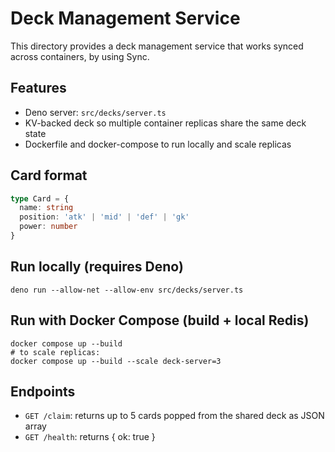 # Deck Management Service

This directory provides a deck management service that works synced across containers, by using Sync.

## Features

- Deno server: `src/decks/server.ts`
- KV-backed deck so multiple container replicas share the same deck state
- Dockerfile and docker-compose to run locally and scale replicas

## Card format

```ts
type Card = {
  name: string
  position: 'atk' | 'mid' | 'def' | 'gk'
  power: number
}
```

## Run locally (requires Deno)

```
deno run --allow-net --allow-env src/decks/server.ts
```

## Run with Docker Compose (build + local Redis)

```
docker compose up --build
# to scale replicas:
docker compose up --build --scale deck-server=3
```

## Endpoints

- `GET /claim`: returns up to 5 cards popped from the shared deck as JSON array
- `GET /health`: returns { ok: true }

